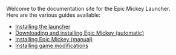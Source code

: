 Welcome to the documentation site for the Epic Mickey Launcher.  
Here are the various guides available:

- <a href="./appinstall.md">Installing the launcher</a>
- <a href="./gameinstallauto.md">Downloading and installing Epic Mickey (automatic)</a>
- <a href="./gameinstallmanual.md">Installing Epic Mickey (manual)</a>
- <a href="./modinstall.md">Installing game modifications</a>
